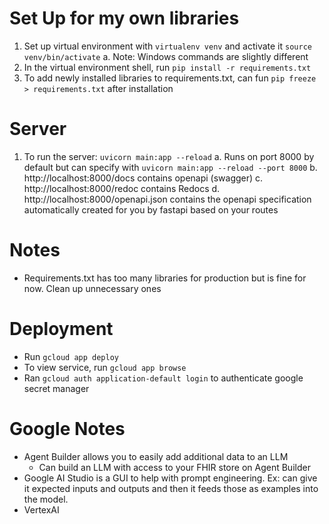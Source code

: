 # Set Up for my own libraries
1. Set up virtual environment with `virtualenv venv` and activate it `source venv/bin/activate`
  a. Note: Windows commands are slightly different
2. In the virtual environment shell, run `pip install -r requirements.txt`
3. To add newly installed libraries to requirements.txt, can fun `pip freeze > requirements.txt` after installation

# Server
1. To run the server: `uvicorn main:app --reload`
  a. Runs on port 8000 by default but can specify with `uvicorn main:app --reload --port 8000`
  b. http://localhost:8000/docs contains openapi (swagger)
  c. http://localhost:8000/redoc contains Redocs
  d. http://localhost:8000/openapi.json contains the openapi specification automatically created for you by fastapi based on your routes
  

# Notes
- Requirements.txt has too many libraries for production but is fine for now. Clean up unnecessary ones

# Deployment
- Run `gcloud app deploy`
- To view service, run `gcloud app browse`
- Ran `gcloud auth application-default login` to authenticate google secret manager

# Google Notes
- Agent Builder allows you to easily add additional data to an LLM
  - Can build an LLM with access to your FHIR store on Agent Builder
- Google AI Studio is a GUI to help with prompt engineering. Ex: can give it expected inputs and outputs and then it feeds those as examples into the model.
- VertexAI